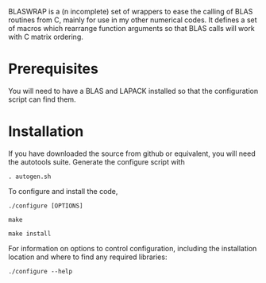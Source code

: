 BLASWRAP is a (n incomplete) set of wrappers to ease the calling of
BLAS routines from C, mainly for use in my other numerical codes. It
defines a set of macros which rearrange function arguments so that
BLAS calls will work with C matrix ordering.

# Prerequisites

You will need to have a BLAS and LAPACK installed so that the
configuration script can find them.

# Installation

If you have downloaded the source from github or equivalent, you will
need the autotools suite. Generate the configure script with

`. autogen.sh`

To configure and install the code,

`./configure [OPTIONS]`

`make`

`make install`

For information on options to control configuration, including the
installation location and where to find any required libraries:

  `./configure --help`


